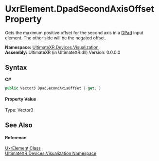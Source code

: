 # UxrElement.DpadSecondAxisOffset Property 
 

Gets the maximum positive offset for the second axis in a <a href="T_UltimateXR_Devices_Visualization_UxrElementType">DPad</a> input element. The other side will be the negated offset.

**Namespace:**&nbsp;<a href="N_UltimateXR_Devices_Visualization">UltimateXR.Devices.Visualization</a><br />**Assembly:**&nbsp;UltimateXR (in UltimateXR.dll) Version: 0.0.0.0

## Syntax

**C#**<br />
``` C#
public Vector3 DpadSecondAxisOffset { get; }
```


#### Property Value
Type: Vector3

## See Also


#### Reference
<a href="T_UltimateXR_Devices_Visualization_UxrElement">UxrElement Class</a><br /><a href="N_UltimateXR_Devices_Visualization">UltimateXR.Devices.Visualization Namespace</a><br />